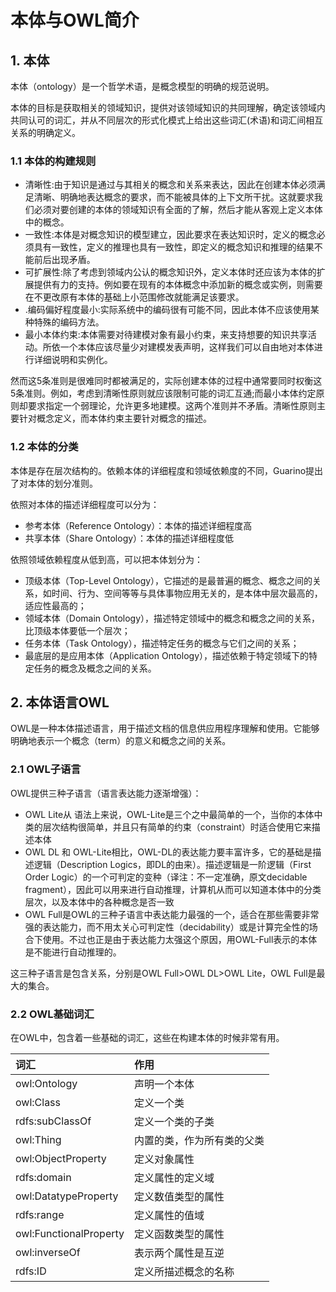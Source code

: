 # 本体与OWL简介

## 1. 本体

本体（ontology）是一个哲学术语，是概念模型的明确的规范说明。

本体的目标是获取相关的领域知识，提供对该领域知识的共同理解，确定该领域内共同认可的词汇，并从不同层次的形式化模式上给出这些词汇(术语)和词汇间相互关系的明确定义。

### 1.1 本体的构建规则

* 清晰性:由于知识是通过与其相关的概念和关系来表达，因此在创建本体必须满足清晰、明确地表达概念的要求，而不能被具体的上下文所干扰。这就要求我们必须对要创建的本体的领域知识有全面的了解，然后才能从客观上定义本体中的概念。
* 一致性:本体是对概念知识的模型建立，因此要求在表达知识时，定义的概念必须具有一致性，定义的推理也具有一致性，即定义的概念知识和推理的结果不能前后出现矛盾。
* 可扩展性:除了考虑到领域内公认的概念知识外，定义本体时还应该为本体的扩展提供有力的支持。例如要在现有的本体概念中添加新的概念或实例，则需要在不更改原有本体的基础上小范围修改就能满足该要求。
* .编码偏好程度最小:实际系统中的编码很有可能不同，因此本体不应该使用某种特殊的编码方法。
* 最小本体约束:本体需要对待建模对象有最小约束，来支持想要的知识共享活动。所依一个本体应该尽量少对建模发表声明，这样我们可以自由地对本体进行详细说明和实例化。

然而这5条准则是很难同时都被满足的，实际创建本体的过程中通常要同时权衡这5条准则。例如，考虑到清晰性原则就应该限制可能的词汇互通;而最小本体约定原则却要求指定一个弱理论，允许更多地建模。这两个准则并不矛盾。清晰性原则主要针对概念定义，而本体约束主要针对概念的描述。

### 1.2 本体的分类

本体是存在层次结构的。依赖本体的详细程度和领域依赖度的不同，Guarino提出了对本体的划分准则。

依照对本体的描述详细程度可以分为：

* 参考本体（Reference Ontology）：本体的描述详细程度高
* 共享本体（Share Ontology）：本体的描述详细程度低

依照领域依赖程度从低到高，可以把本体划分为：

* 顶级本体（Top-Level Ontology），它描述的是最普遍的概念、概念之间的关系，如时间、行为、空间等等与具体事物应用无关的，是本体中层次最高的，适应性最高的；
* 领域本体（Domain Ontology），描述特定领域中的概念和概念之间的关系，比顶级本体要低一个层次；
* 任务本体（Task Ontology），描述特定任务的概念与它们之间的关系；
* 最底层的是应用本体（Application Ontology），描述依赖于特定领域下的特定任务的概念及概念之间的关系。

## 2. 本体语言OWL

OWL是一种本体描述语言，用于描述文档的信息供应用程序理解和使用。它能够明确地表示一个概念（term）的意义和概念之间的关系。

### 2.1 OWL子语言

OWL提供三种子语言（语言表达能力逐渐增强）：

* OWL Lite从 语法上来说，OWL-Lite是三个之中最简单的一个，当你的本体中类的层次结构很简单，并且只有简单的约束（constraint）时适合使用它来描述本体
* OWL DL 和 OWL-Lite相比，OWL-DL的表达能力要丰富许多，它的基础是描述逻辑（Description Logics，即DL的由来）。描述逻辑是一阶逻辑（First Order Logic）的一个可判定的变种（译注：不一定准确，原文decidable fragment），因此可以用来进行自动推理，计算机从而可以知道本体中的分类层次，以及本体中的各种概念是否一致
* OWL Full是OWL的三种子语言中表达能力最强的一个，适合在那些需要非常强的表达能力，而不用太关心可判定性（decidability）或是计算完全性的场合下使用。不过也正是由于表达能力太强这个原因，用OWL-Full表示的本体是不能进行自动推理的。

这三种子语言是包含关系，分别是OWL Full>OWL DL>OWL Lite，OWL Full是最大的集合。

### 2.2 OWL基础词汇

在OWL中，包含着一些基础的词汇，这些在构建本体的时候非常有用。

|词汇|作用|
|:--|:--|
|owl:Ontology|声明一个本体|
|owl:Class|定义一个类|
|rdfs:subClassOf|定义一个类的子类|
|owl:Thing|内置的类，作为所有类的父类|
|owl:ObjectProperty|定义对象属性|
|rdfs:domain|定义属性的定义域|
|owl:DatatypeProperty|定义数值类型的属性|
|rdfs:range|定义属性的值域|
|owl:FunctionalProperty|定义函数类型的属性|
|owl:inverseOf|表示两个属性是互逆|
|rdfs:ID|定义所描述概念的名称|



